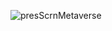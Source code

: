 
![presScrnMetaverse](https://user-images.githubusercontent.com/120682772/216133771-cee576e6-f12e-4fe0-b8dc-d3855919c5b9.png)
